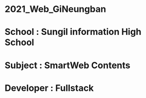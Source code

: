 # 2021_Web_GiNeungban
# School : Sungil information High School
# Subject : SmartWeb Contents
# Developer : Fullstack

